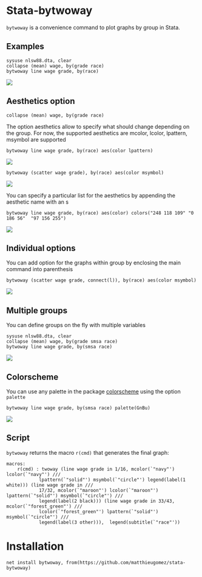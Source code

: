 # Stata-bytwoway

`bytwoway` is a convenience command to plot graphs by group in Stata.

## Examples

```
sysuse nlsw88.dta, clear
collapse (mean) wage, by(grade race)
bytwoway line wage grade, by(race)
```
![](img/simple.jpg)





## Aesthetics option

```
collapse (mean) wage, by(grade race)
```

The option aesthetics allow to specify what should change depending on the group. For now, the supported aesthetics are mcolor, lcolor, lpattern, msymbol are supported

```
bytwoway line wage grade, by(race) aes(color lpattern)
```
![](img/aeslpattern.jpg)


```
bytwoway (scatter wage grade), by(race) aes(color msymbol)
```
![](img/aesmsymbol.jpg)


You can specify a particular list for the aesthetics by appending the aesthetic name with an s 
```
bytwoway line wage grade, by(race) aes(color) colors("248 118 109" "0 186 56"  "97 156 255")
```
![](img/aescolors.jpg)


## Individual options

You can add option for the graphs within group by enclosing the main command into parenthesis 

```
bytwoway (scatter wage grade, connect(l)), by(race) aes(color msymbol)
```

![](img/within.jpg)


## Multiple groups

You can define groups on the fly with multiple variables

```
sysuse nlsw88.dta, clear
collapse (mean) wage, by(grade smsa race)
bytwoway line wage grade, by(smsa race)
```
![](img/groups.jpg)


## Colorscheme

You can use any palette in the package [colorscheme](https://github.com/matthieugomez/stata-colorscheme) using the option `palette`

```
bytwoway line wage grade, by(smsa race) palette(GnBu)
```
![](img/palette.jpg)



## Script

`bytwoway` returns the macro `r(cmd)` that generates the final graph:

```
macros:
   	r(cmd) : twoway (line wage grade in 1/16, mcolor(`"navy"') lcolor(`"navy"') ///
			lpattern(`"solid"') msymbol(`"circle"') legend(label(1 white))) (line wage grade in ///
			17/32, mcolor(`"maroon"') lcolor(`"maroon"') lpattern(`"solid"') msymbol(`"circle"') /// 
			legend(label(2 black))) (line wage grade in 33/43, mcolor(`"forest_green"') ///
			lcolor(`"forest_green"') lpattern(`"solid"') msymbol(`"circle"') ///
			legend(label(3 other))),  legend(subtitle(`"race"'))  
```

# Installation

```
net install bytwoway, from(https://github.com/matthieugomez/stata-bytwoway)
```